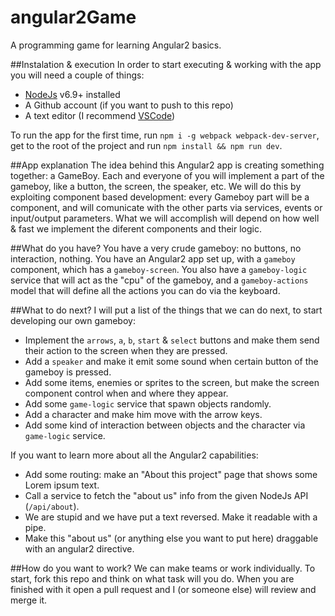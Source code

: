 # angular2Game
A programming game for learning Angular2 basics.

##Instalation & execution
In order to start executing & working with the app you will need a couple of things:
* [NodeJs](https://nodejs.org/en/) v6.9+ installed
* A Github account (if you want to push to this repo)
* A text editor (I recommend [VSCode](https://code.visualstudio.com/))

To run the app for the first time, run `npm i -g webpack webpack-dev-server`, get to the root of the project and run
`npm install && npm run dev`.

##App explanation
The idea behind this Angular2 app is creating something together: a GameBoy. Each and everyone of you will implement a part of the gameboy,
like a button, the screen, the speaker, etc.
We will do this by exploiting component based development: every Gameboy part will be a component, and will comunicate with the other 
parts via services, events or input/output parameters. What we will accomplish will depend on how well & fast we implement the diferent 
components and their logic.

##What do you have?
You have a very crude gameboy: no buttons, no interaction, nothing. You have an Angular2 app set up, with a `gameboy` component, which has
a `gameboy-screen`. You also have a `gameboy-logic` service that will act as the "cpu" of the gameboy, and a `gameboy-actions` model that 
will define all the actions you can do via the keyboard.

##What to do next?
I will put a list of the things that we can do next, to start developing our own gameboy:
* Implement the `arrows`, `a`, `b`, `start` & `select` buttons and make them send their action to the screen when they are pressed.
* Add a `speaker` and make it emit some sound when certain button of the gameboy is pressed.
* Add some items, enemies or sprites to the screen, but make the screen component control when and where they appear.
* Add some `game-logic` service that spawn objects randomly.
* Add a character and make him move with the arrow keys.
* Add some kind of interaction between objects and the character via `game-logic` service.

If you want to learn more about all the Angular2 capabilities:
* Add some routing: make an "About this project" page that shows some Lorem ipsum text.
* Call a service to fetch the "about us" info from the given NodeJs API (`/api/about`).
* We are stupid and we have put a text reversed. Make it readable with a pipe.
* Make this "about us" (or anything else you want to put here) draggable with an angular2 directive.

##How do you want to work?
We can make teams or work individually. To start, fork this repo and think on what task will you do. When you are finished with it open a pull request and I (or someone else) will review and merge it.





